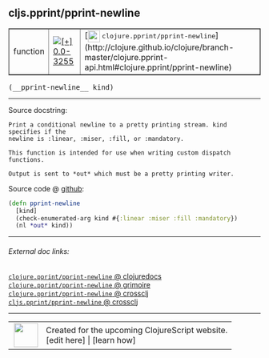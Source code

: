 ## cljs.pprint/pprint-newline



 <table border="1">
<tr>
<td>function</td>
<td><a href="https://github.com/cljsinfo/cljs-api-docs/tree/0.0-3255"><img valign="middle" alt="[+] 0.0-3255" title="Added in 0.0-3255" src="https://img.shields.io/badge/+-0.0--3255-lightgrey.svg"></a> </td>
<td>
[<img height="24px" valign="middle" src="http://i.imgur.com/1GjPKvB.png"> <samp>clojure.pprint/pprint-newline</samp>](http://clojure.github.io/clojure/branch-master/clojure.pprint-api.html#clojure.pprint/pprint-newline)
</td>
</tr>
</table>


 <samp>
(__pprint-newline__ kind)<br>
</samp>

---





Source docstring:

```
Print a conditional newline to a pretty printing stream. kind specifies if the
newline is :linear, :miser, :fill, or :mandatory.

This function is intended for use when writing custom dispatch functions.

Output is sent to *out* which must be a pretty printing writer.
```


Source code @ [github](https://github.com/clojure/clojurescript/blob/r1.7.48/src/main/cljs/cljs/pprint.cljs#L841-L850):

```clj
(defn pprint-newline
  [kind]
  (check-enumerated-arg kind #{:linear :miser :fill :mandatory})
  (nl *out* kind))
```

<!--
Repo - tag - source tree - lines:

 <pre>
clojurescript @ r1.7.48
└── src
    └── main
        └── cljs
            └── cljs
                └── <ins>[pprint.cljs:841-850](https://github.com/clojure/clojurescript/blob/r1.7.48/src/main/cljs/cljs/pprint.cljs#L841-L850)</ins>
</pre>

-->

---



###### External doc links:

[`clojure.pprint/pprint-newline` @ clojuredocs](http://clojuredocs.org/clojure.pprint/pprint-newline)<br>
[`clojure.pprint/pprint-newline` @ grimoire](http://conj.io/store/v1/org.clojure/clojure/1.7.0-beta3/clj/clojure.pprint/pprint-newline/)<br>
[`clojure.pprint/pprint-newline` @ crossclj](http://crossclj.info/fun/clojure.pprint/pprint-newline.html)<br>
[`cljs.pprint/pprint-newline` @ crossclj](http://crossclj.info/fun/cljs.pprint.cljs/pprint-newline.html)<br>

---

 <table>
<tr><td>
<img valign="middle" align="right" width="48px" src="http://i.imgur.com/Hi20huC.png">
</td><td>
Created for the upcoming ClojureScript website.<br>
[edit here] | [learn how]
</td></tr></table>

[edit here]:https://github.com/cljsinfo/cljs-api-docs/blob/master/cljsdoc/cljs.pprint_pprint-newline.cljsdoc
[learn how]:https://github.com/cljsinfo/cljs-api-docs/wiki/cljsdoc-files

<!--

This information was too distracting to show to readers, but I'll leave it
commented here since it is helpful to:

- pretty-print the data used to generate this document
- and show how to retrieve that data



The API data for this symbol:

```clj
{:ns "cljs.pprint",
 :name "pprint-newline",
 :signature ["[kind]"],
 :history [["+" "0.0-3255"]],
 :type "function",
 :full-name-encode "cljs.pprint_pprint-newline",
 :source {:code "(defn pprint-newline\n  [kind]\n  (check-enumerated-arg kind #{:linear :miser :fill :mandatory})\n  (nl *out* kind))",
          :title "Source code",
          :repo "clojurescript",
          :tag "r1.7.48",
          :filename "src/main/cljs/cljs/pprint.cljs",
          :lines [841 850]},
 :full-name "cljs.pprint/pprint-newline",
 :clj-symbol "clojure.pprint/pprint-newline",
 :docstring "Print a conditional newline to a pretty printing stream. kind specifies if the\nnewline is :linear, :miser, :fill, or :mandatory.\n\nThis function is intended for use when writing custom dispatch functions.\n\nOutput is sent to *out* which must be a pretty printing writer."}

```

Retrieve the API data for this symbol:

```clj
;; from Clojure REPL
(require '[clojure.edn :as edn])
(-> (slurp "https://raw.githubusercontent.com/cljsinfo/cljs-api-docs/catalog/cljs-api.edn")
    (edn/read-string)
    (get-in [:symbols "cljs.pprint/pprint-newline"]))
```

-->
